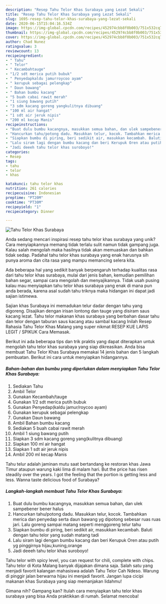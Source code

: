 ```yaml
---
description: "Resep Tahu Telor Khas Surabaya yang Lezat Sekali"
title: "Resep Tahu Telor Khas Surabaya yang Lezat Sekali"
slug: 1695-resep-tahu-telor-khas-surabaya-yang-lezat-sekali
date: 2020-06-15T15:04:16.534Z
image: https://img-global.cpcdn.com/recipes/452974cbb8f0b003/751x532cq70/tahu-telor-khas-surabaya-foto-resep-utama.jpg
thumbnail: https://img-global.cpcdn.com/recipes/452974cbb8f0b003/751x532cq70/tahu-telor-khas-surabaya-foto-resep-utama.jpg
cover: https://img-global.cpcdn.com/recipes/452974cbb8f0b003/751x532cq70/tahu-telor-khas-surabaya-foto-resep-utama.jpg
author: Chad Nunez
ratingvalue: 3
reviewcount: 13
recipeingredient:
- " Tahu"
- " Telor"
- " Kecambahtauge"
- "1/2 sdt merica putih bubuk"
- " Penyedapkaldu jamurroycoo ayam"
- " kerupuk sebagai pelengkap"
- " Daun bawang"
- " Bahan bumbu kacang"
- "5 buah cabai rawit merah"
- "1 siung bawang putih"
- "3 sdm kacang goreng yangkulitnya dibuang"
- "100 ml air hangat"
- "1 sdt air jeruk nipis"
- "200 ml kecap Manis"
recipeinstructions:
- "Buat dulu bumbu kacangnya, masukkan semua bahan, dan ulek sampebener bener halus"
- "Hancurkan tahu/potong dadu. Masukkan telur, kocok. Tambahkan merica dan penyedap serta daun bawang yg dipotong sebesar ruas ruas jari. Lalu goreng sampai matang seperti menggoreng telur tahu"
- "Siapkan bumbu di piring, beri sedikit air, masukkan kecambah. Baluti dengan tahu telor yang sudah matang tadi"
- "Lalu siram lagi dengan bumbu kacang dan beri Kerupuk Oren atau putih yg pinggirnya hijau,kuning,orange"
- "Jadi deeeh tahu telor khas suroboyo!"
categories:
- Resep
tags:
- tahu
- telor
- khas

katakunci: tahu telor khas 
nutrition: 261 calories
recipecuisine: Indonesian
preptime: "PT20M"
cooktime: "PT30M"
recipeyield: "1"
recipecategory: Dinner

---
```



![Tahu Telor Khas Surabaya](https://img-global.cpcdn.com/recipes/452974cbb8f0b003/751x532cq70/tahu-telor-khas-surabaya-foto-resep-utama.jpg)

Anda sedang mencari inspirasi resep tahu telor khas surabaya yang unik? Cara menyiapkannya memang tidak terlalu sulit namun tidak gampang juga. Kalau salah mengolah maka hasilnya tidak akan memuaskan dan bahkan tidak sedap. Padahal tahu telor khas surabaya yang enak harusnya sih punya aroma dan cita rasa yang mampu memancing selera kita.

Ada beberapa hal yang sedikit banyak berpengaruh terhadap kualitas rasa dari tahu telor khas surabaya, mulai dari jenis bahan, kemudian pemilihan bahan segar, sampai cara mengolah dan menyajikannya. Tidak usah pusing kalau mau menyiapkan tahu telor khas surabaya yang enak di mana pun anda berada, karena asal sudah tahu triknya maka hidangan ini dapat jadi sajian istimewa.

Sajian khas Surabaya ini memadukan telur dadar dengan tahu yang digoreng. Disajikan dengan irisan lontong dan tauge yang disiram saus kacang lezat. Tahu telor makanan khas surabaya yang berbahan dasar tahu dan telor dengan taburan saus kacang atau sambal kacang Inilah Resep Rahasia Tahu Telor Khas Malang yang super nikmat RESEP KUE LAPIS LEGIT / SPIKUK Cara Memasak.


Berikut ini ada beberapa tips dan trik praktis yang dapat diterapkan untuk mengolah tahu telor khas surabaya yang siap dikreasikan. Anda bisa membuat Tahu Telor Khas Surabaya memakai 14 jenis bahan dan 5 langkah pembuatan. Berikut ini cara untuk menyiapkan hidangannya.

<!--inarticleads1-->

##### Bahan-bahan dan bumbu yang diperlukan dalam menyiapkan Tahu Telor Khas Surabaya:

1. Sediakan  Tahu
1. Ambil  Telor
1. Gunakan  Kecambah/tauge
1. Gunakan 1/2 sdt merica putih bubuk
1. Gunakan  Penyedap(kaldu jamur/roycoo ayam)
1. Gunakan  kerupuk sebagai pelengkap
1. Gunakan  Daun bawang
1. Ambil  Bahan bumbu kacang
1. Sediakan 5 buah cabai rawit merah
1. Ambil 1 siung bawang putih
1. Siapkan 3 sdm kacang goreng yang(kulitnya dibuang)
1. Siapkan 100 ml air hangat
1. Siapkan 1 sdt air jeruk nipis
1. Ambil 200 ml kecap Manis


Tahu telur adalah jaminan mutu saat bertandang ke restoran khas Jawa Timur ataupun warung kaki lima di malam hari. But the price has risen steadily over the years. I got the feeling that the portion is getting less and less. Wanna taste delicious food of Surabaya? 

<!--inarticleads2-->

##### Langkah-langkah membuat Tahu Telor Khas Surabaya:

1. Buat dulu bumbu kacangnya, masukkan semua bahan, dan ulek sampebener bener halus
1. Hancurkan tahu/potong dadu. Masukkan telur, kocok. Tambahkan merica dan penyedap serta daun bawang yg dipotong sebesar ruas ruas jari. Lalu goreng sampai matang seperti menggoreng telur tahu
1. Siapkan bumbu di piring, beri sedikit air, masukkan kecambah. Baluti dengan tahu telor yang sudah matang tadi
1. Lalu siram lagi dengan bumbu kacang dan beri Kerupuk Oren atau putih yg pinggirnya hijau,kuning,orange
1. Jadi deeeh tahu telor khas suroboyo!


Tahu telor with spicy level, you can request for chili, complete with chips. Tahu telor di Kota Malang banyak dijajakan dimana saja. Salah satu yang menjadi favorit kalangan mahasiswa adalah Tahu Telor Cah Ndeso. Warung di pinggir jalan berwarna hijau ini menjadi favorit. Jangan lupa cicipi makanan khas Surabaya yang siap memanjakan lidahmu! 

Gimana nih? Gampang kan? Itulah cara menyiapkan tahu telor khas surabaya yang bisa Anda praktikkan di rumah. Selamat mencoba!

